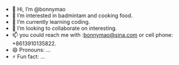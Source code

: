 - 👋 Hi, I’m @bonnymao
- 👀 I’m interested in badmintam and cooking food.
- 🌱 I’m currently learning coding.
- 💞️ I’m looking to collaborate on interesting.
- 📫 you could reach me with :bonnymao@sina.com or cell phone: +8613910135822.
- 😄 Pronouns: ...
- ⚡ Fun fact: ...

<!---
bonnymao/bonnymao is a ✨ special ✨ repository because is `README.md` (this file) appears on your GitHub profile.
You can click the Preview link to take a look at your changes.
-->
